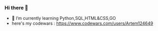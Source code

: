 ### Hi there 👋
- 🌱 I’m currently learning Python,SQL,HTML&CSS,GO
- here's my codewars : https://www.codewars.com/users/Artem124649
